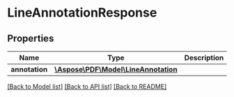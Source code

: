 # LineAnnotationResponse

## Properties
Name | Type | Description | Notes
------------ | ------------- | ------------- | -------------
**annotation** | [**\Aspose\PDF\Model\LineAnnotation**](LineAnnotation.md) |  | [optional] 

[[Back to Model list]](../README.md#documentation-for-models) [[Back to API list]](../README.md#documentation-for-api-endpoints) [[Back to README]](../README.md)


